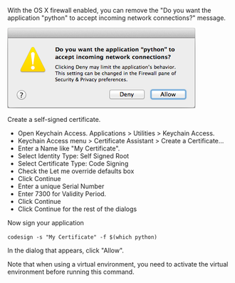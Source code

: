 With the OS X firewall enabled, you can remove the "Do you want the application "python" to accept incoming network connections?" message.

<img alt="" src="/img/uploads/2014-02/os-x-accept-incoming-network-connections.png" />

Create a self-signed certificate.


* Open Keychain Access. Applications > Utilities > Keychain Access.
* Keychain Access menu > Certificate Assistant > Create a Certificate...
* Enter a Name like "My Certificate".
* Select Identity Type: Self Signed Root
* Select Certificate Type: Code Signing
* Check the Let me override defaults box
* Click Continue
* Enter a unique Serial Number
* Enter 7300 for Validity Period.
* Click Continue
* Click Continue for the rest of the dialogs


Now sign your application

```codesign -s "My Certificate" -f $(which python)```

In the dialog that appears, click "Allow".

Note that when using a virtual environment, you need to activate the virtual environment before running this command.